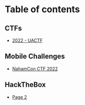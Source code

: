 # Table of contents

## CTFs

* [2022 - UACTF](README.md)

## Mobile Challenges

* [NahamCon CTF 2022](mobile-challenges/nahamcon-ctf-2022.md)

## HackTheBox

* [Page 2](hackthebox/page-2.md)
